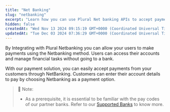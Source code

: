 ```yaml
---
title: "Net Banking"
slug: "netbanking"
excerpt: "Learn how you can use Plural Net banking APIs to accept payment."
hidden: false
createdAt: "Wed Nov 13 2024 09:15:19 GMT+0000 (Coordinated Universal Time)"
updatedAt: "Tue Dec 03 2024 07:36:29 GMT+0000 (Coordinated Universal Time)"
---
```

By Integrating with Plural Netbanking you can allow your users to make payments using the Netbanking method. Users can access their accounts and manage financial tasks without going to a bank.

With our payment solution, you can easily accept payments from your customers through NetBanking. Customers can enter their account details to pay by choosing Netbanking as a payment option.

> 📘 Note:
> 
> - As a prerequisite, it is essential to be familiar with the pay codes of our partner banks. Refer to our <a href="https://developer.pluralonline.com/docs/supported-bank" target="_blank">Supported Banks</a> to know more.
